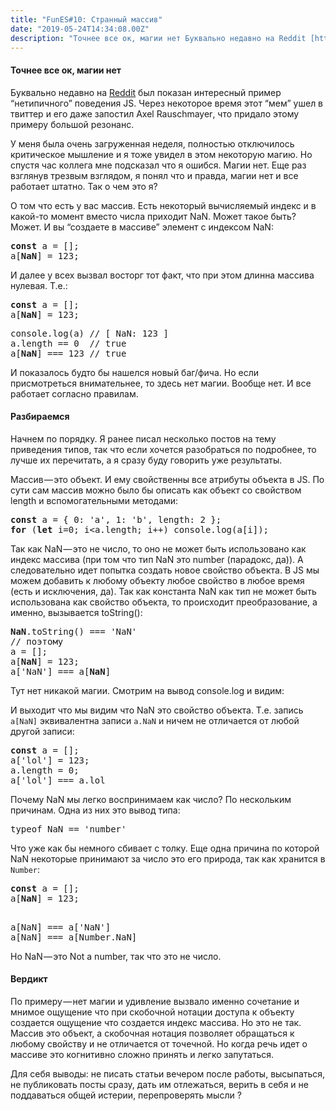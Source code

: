```yaml
---
title: "FunES#10: Странный массив"
date: "2019-05-24T14:34:08.00Z"
description: "Точнее все ок, магии нет Буквально недавно на Reddit [https://www.reddit.com/r/javascript/comments/brjxab/nan_can_be_used_as_an_"
---
```


<h4>Точнее все ок, магии нет</h4>
<p>Буквально недавно на <a href="https://www.reddit.com/r/javascript/comments/brjxab/nan_can_be_used_as_an_array_index/" target="_blank" rel="noopener noreferrer">Reddit</a> был показан интересный пример “нетипичного” поведения JS. Через некоторое время этот “мем” ушел в твиттер и его даже запостил Axel Rauschmayer‏, что придало этому примеру большой резонанс.</p>
<p>У меня была очень загруженная неделя, полностью отключилось критическое мышление и я тоже увидел в этом некоторую магию. Но спустя час коллега мне подсказал что я ошибся. Магии нет. Еще раз взглянув трезвым взглядом, я понял что и правда, магии нет и все работает штатно. Так о чем это я?</p>
<p>О том что есть у вас массив. Есть некоторый вычисляемый индекс и в какой-то момент вместо числа приходит NaN. Может такое быть? Может. И вы “создаете в массиве” элемент с индексом NaN:</p>
<pre><strong>const</strong> a = [];<br>a[<strong>NaN</strong>] = 123;</pre>
<p>И далее у всех вызвал восторг тот факт, что при этом длинна массива нулевая. Т.е.:</p>
<pre><strong>const</strong> a = [];<br>a[<strong>NaN</strong>] = 123;</pre>
<pre>console.log(a) // [ NaN: 123 ]<br>a.length == 0  // true<br>a[<strong>NaN</strong>] === 123 // true</pre>
<p>И показалось будто бы нашелся новый баг/фича. Но если присмотреться внимательнее, то здесь нет магии. Вообще нет. И все работает согласно правилам.</p>
<h4>Разбираемся</h4>
<p>Начнем по порядку. Я ранее писал несколько постов на тему приведения типов, так что если хочется разобраться по подробнее, то лучше их перечитать, а я сразу буду говорить уже результаты.</p>
<p>Массив — это объект. И ему свойственны все атрибуты объекта в JS. По сути сам массив можно было бы описать как объект со свойством length и вспомогательными методами:</p>
<pre><strong>const</strong> a = { 0: 'a', 1: 'b', length: 2 };<br><strong>for</strong> (<strong>let</strong> i=0; i&lt;a.length; i++) console.log(a[i]);</pre>
<p>Так как NaN — это не число, то оно не может быть использовано как индекс массива (при том что тип NaN это number (парадокс, да)). А следовательно идет попытка создать новое свойство объекта. В JS мы можем добавить к любому объекту любое свойство в любое время (есть и исключения, да). Так как константа NaN как тип не может быть использована как свойство объекта, то происходит преобразование, а именно, вызывается toString():</p>
<pre><strong>NaN</strong>.toString() === 'NaN'<br>// поэтому<br>a = [];<br>a[<strong>NaN</strong>] = 123;<br>a['NaN'] === a[<strong>NaN</strong>]</pre>
<p>Тут нет никакой магии. Смотрим на вывод console.log и видим:</p>

<p>И выходит что мы видим что NaN это свойство объекта. Т.е. запись <code>a[NaN]</code> эквивалентна записи <code>a.NaN</code> и ничем не отличается от любой другой записи:</p>
<pre><strong>const</strong> a = [];<br>a['lol'] = 123;<br>a.length = 0;<br>a['lol'] === a.lol</pre>
<p>Почему NaN мы легко воспринимаем как число? По нескольким причинам. Одна из них это вывод типа:</p>
<pre>typeof NaN == 'number'</pre>
<p>Что уже как бы немного сбивает с толку. Еще одна причина по которой NaN некоторые принимают за число это его природа, так как хранится в <code>Number</code>:</p>
<pre><strong>const</strong> a = [];<br>a[<strong>NaN</strong>] = 123;</pre>
<pre><br>a[NaN] === a['NaN']<br>a[NaN] === a[Number.NaN]</pre>
<p>Но NaN — это Not a number, так что это не число.</p>
<h4>Вердикт</h4>
<p>По примеру — нет магии и удивление вызвало именно сочетание и мнимое ощущение что при скобочной нотации доступа к объекту создается ощущение что создается индекс массива. Но это не так. Массив это объект, а скобочная нотация позволяет обращаться к любому свойству и не отличается от точечной. Но когда речь идет о массиве это когнитивно сложно принять и легко запутаться.</p>
<p>Для себя выводы: не писать статьи вечером после работы, высыпаться, не публиковать посты сразу, дать им отлежаться, верить в себя и не поддаваться общей истерии, перепроверять мысли ?</p>


